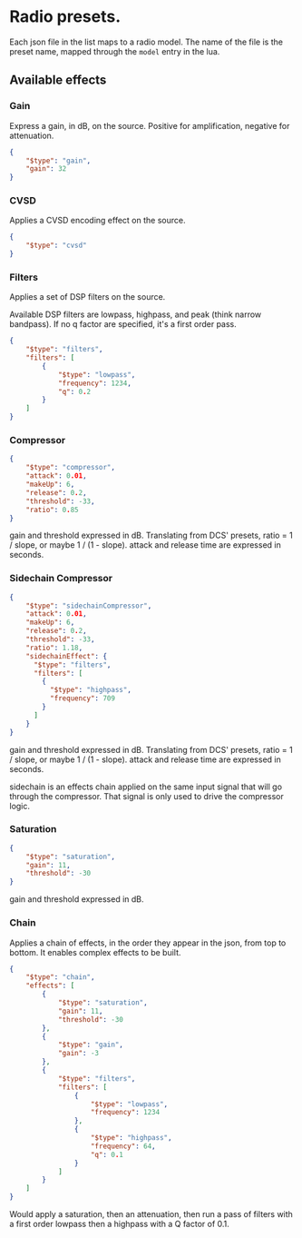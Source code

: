 # Radio presets.


Each json file in the list maps to a radio model.
The name of the file is the preset name, mapped through the `model` entry in the lua.

## Available effects
### Gain

Express a gain, in dB, on the source.
Positive for amplification, negative for attenuation.

```json
{
    "$type": "gain",
    "gain": 32
}
```

### CVSD

Applies a CVSD encoding effect on the source.
```json
{
    "$type": "cvsd"
}
```

### Filters

Applies a set of DSP filters on the source.

Available DSP filters are lowpass, highpass, and peak (think narrow bandpass).
If no q factor are specified, it's a first order pass.

```json
{
    "$type": "filters",
    "filters": [
        {
            "$type": "lowpass",
            "frequency": 1234,
            "q": 0.2
        }
    ]
}
```

### Compressor
```json
{
    "$type": "compressor",
    "attack": 0.01,
    "makeUp": 6,
    "release": 0.2,
    "threshold": -33,
    "ratio": 0.85
}
```

gain and threshold expressed in dB.
Translating from DCS' presets, ratio = 1 / slope, or maybe 1 / (1 - slope).
attack and release time are expressed in seconds.

### Sidechain Compressor
```json
{
    "$type": "sidechainCompressor",
    "attack": 0.01,
    "makeUp": 6,
    "release": 0.2,
    "threshold": -33,
    "ratio": 1.18,
    "sidechainEffect": {
      "$type": "filters",
      "filters": [
        {
          "$type": "highpass",
          "frequency": 709
        }
      ]
    }
}
```

gain and threshold expressed in dB.
Translating from DCS' presets, ratio = 1 / slope, or maybe 1 / (1 - slope).
attack and release time are expressed in seconds.

sidechain is an effects chain applied on the same input signal that will go through the compressor.
That signal is only used to drive the compressor logic.

### Saturation
```json
{
    "$type": "saturation",
    "gain": 11,
    "threshold": -30
}
```

gain and threshold expressed in dB.

### Chain

Applies a chain of effects, in the order they appear in the json, from top to bottom.
It enables complex effects to be built.

```json
{
    "$type": "chain",
    "effects": [
        {
            "$type": "saturation",
            "gain": 11,
            "threshold": -30
        },
        {
            "$type": "gain",
            "gain": -3
        },
        {
            "$type": "filters",
            "filters": [
                {
                    "$type": "lowpass",
                    "frequency": 1234
                },
                {
                    "$type": "highpass",
                    "frequency": 64,
                    "q": 0.1
                }
            ]
        }
    ]
}
```

Would apply a saturation, then an attenuation, then run a pass of filters with a first order lowpass then a highpass with a Q factor of 0.1.
